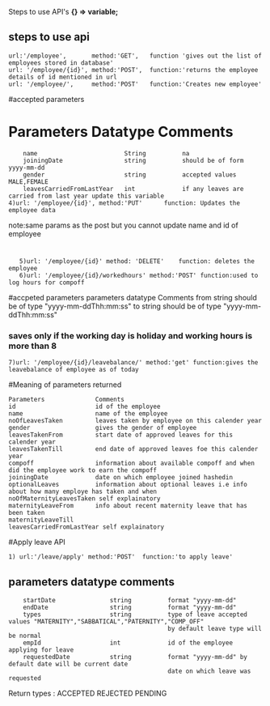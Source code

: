 Steps to use API's
**{} => variable;**
##  steps to use api 
    url:'/employee',       method:'GET',   function 'gives out the list of employees stored in database'
    url: '/employee/{id}', method:'POST',  function:'returns the employee details of id mentioned in url    
    url: '/employee/',     method:'POST'   function:'Creates new employee'
#accepted parameters
#        Parameters                  Datatype        Comments
        name                        String          na
        joiningDate                 string          should be of form yyyy-mm-dd
        gender                      string          accepted values MALE,FEMALE
        leavesCarriedFromLastYear   int             if any leaves are carried from last year update this variable
    4)url: '/employee/{id}', method:'PUT'      function: Updates the employee data
note:same params as the post but you cannot update name and id of employee
#
       5)url: '/employee/{id}' method: 'DELETE'    function: deletes the employee 
       6)url: '/employee/{id}/workedhours' method:'POST' function:used to log hours for compoff
#accpeted parameters
        parameters              datatype            Comments
        from                    string              should be of type "yyyy-mm-ddThh:mm:ss"
        to                      string              should be of type "yyyy-mm-ddThh:mm:ss"
### saves only if the working day is holiday and working hours is more than 8

    7)url: '/employee/{id}/leavebalance/' method:'get' function:gives the leavebalance of employee as of today

#Meaning of parameters returned

    Parameters              Comments
    id                      id of the employee
    name                    name of the employee
    noOfLeavesTaken         leaves taken by employee on this calender year
    gender                  gives the gender of employee
    leavesTakenFrom         start date of approved leaves for this calender year
    leavesTakenTill         end date of approved leaves foe this calender year
    compoff                 information about available compoff and when did the employee work to earn the compoff
    joiningDate             date on which employee joined hashedin
    optionalLeaves          information about optional leaves i.e info about how many employe has taken and when
    noOfMaternityLeavesTaken self explainatory
    maternityLeaveFrom      info about recent maternity leave that has been taken
    maternityLeaveTill      
    leavesCarriedFromLastYear self explainatory
#Apply leave API

    1) url:'/leave/apply' method:'POST'  function:'to apply leave'
##      parameters              datatype        comments
        startDate               string          format "yyyy-mm-dd"
        endDate                 string          format "yyyy-mm-dd"
        types                   string          type of leave accepted values "MATERNITY","SABBATICAL","PATERNITY","COMP_OFF"
                                                by default leave type will be normal
        empId                   int             id of the employee applying for leave
        requestedDate           string          format "yyyy-mm-dd" by default date will be current date
                                                date on which leave was requested
        
Return types : ACCEPTED REJECTED PENDING

